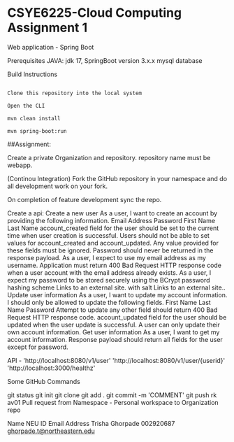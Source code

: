 # CSYE6225-Cloud Computing Assignment 1

Web application - Spring Boot

Prerequisites
JAVA: jdk 17, SpringBoot version 3.x.x
mysql database

Build Instructions

```bash

Clone this repository into the local system

Open the CLI

mvn clean install

mvn spring-boot:run
```


##Assignment:

Create a private Organization and repository. repository name must be webapp.

(Continou Integration) Fork the GitHub repository in your namespace and do all development work on your fork.

On completion of feature development sync the repo.

Create a api:
Create a new user
As a user, I want to create an account by providing the following information.
Email Address
Password
First Name
Last Name
account_created field for the user should be set to the current time when user creation is successful.
Users should not be able to set values for account_created and account_updated. Any value provided for these fields must be ignored.
Password should never be returned in the response payload.
As a user, I expect to use my email address as my username.
Application must return 400 Bad Request HTTP response code when a user account with the email address already exists.
As a user, I expect my password to be stored securely using the BCrypt password hashing scheme Links to an external site. with salt Links to an external site..
Update user information
As a user, I want to update my account information. I should only be allowed to update the following fields.
First Name
Last Name
Password
Attempt to update any other field should return 400 Bad Request HTTP response code.
account_updated field for the user should be updated when the user update is successful.
A user can only update their own account information.
Get user information
As a user, I want to get my account information. Response payload should return all fields for the user except for password.

API - 
'http://localhost:8080/v1/user'
'http://localhost:8080/v1/user/{userid}'
'http://localhost:3000/healthz'

Some GitHub Commands

git status
git init
git clone 
git add .
git commit -m 'COMMENT'
git push rk av01
Pull request from Namespace - Personal workspace to Organization repo

Name	NEU ID	Email Address
Trisha Ghorpade 002920687   ghorpade.t@northeastern.edu
